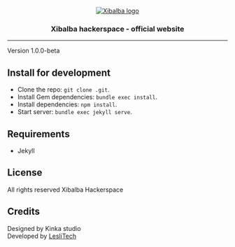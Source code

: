 <p align="center">
    <a href="http://www.xibalbahacker.space/" target="_blank">
        <img alt="Xibalba logo" src="" />
    </a>
</p>

<h3 align="center">Xibalba hackerspace - official website</h3>

<hr/>

Version 1.0.0-beta

Install for development
------
* Clone the repo: `git clone .git`.
* Install Gem dependencies: `bundle exec install`.
* Install dependencies: `npm install`.
* Start server: `bundle exec jekyll serve`.

Requirements  
------
* Jekyll


License  
------
All rights reserved Xibalba Hackerspace


Credits
------
Designed by Kinka studio  
Developed by [LesliTech](https://www.lesli.tech)  
